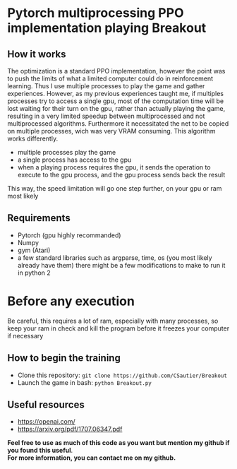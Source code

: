 # Pytorch multiprocessing PPO implementation playing Breakout

## How it works

The optimization is a standard PPO implementation, however the point was to push the limits of what a limited computer could do in reinforcement learning. Thus I use multiple processes to play the game and gather experiences. However, as my previous experiences taught me, if multiples processes try to access a single gpu, most of the computation time will be lost waiting for their turn on the gpu, rather than actually playing the game, resulting in a very limited speedup between multiprocessed and not multiprocessed algorithms. Furthermore it necessitated the net to be copied on multiple processes, wich was very VRAM consuming.
This algorithm works differently.

* multiple processes play the game
* a single process has access to the gpu
* when a playing process requires the gpu, it sends the operation to execute to the gpu process, and the gpu process sends back the result

This way, the speed limitation will go one step further, on your gpu or ram most likely

## Requirements

* Pytorch (gpu highly recommanded)
* Numpy
* gym (Atari)
* a few standard libraries such as argparse, time, os (you most likely already have them)
there might be a few modifications to make to run it in python 2

# Before any execution

Be careful, this requires a lot of ram, especially with many processes, so keep your ram in check and kill the program before it freezes your computer if necessary

## How to begin the training

* Clone this repository: `git clone https://github.com/CSautier/Breakout`
* Launch the game in bash: `python Breakout.py`

## Useful resources

* https://openai.com/
* https://arxiv.org/pdf/1707.06347.pdf

**Feel free to use as much of this code as you want but mention my github if you found this useful**.  
**For more information, you can contact me on my github.**
